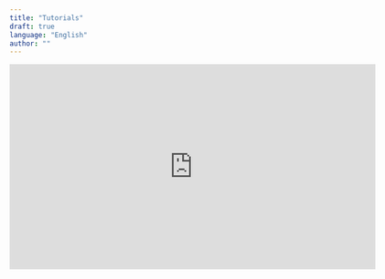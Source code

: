```yaml
---
title: "Tutorials"
draft: true
language: "English"
author: ""
---
```



[comment]: <> (Place some awesome Tutorials and How to's)
[comment]: <> (Check Order)



<center><iframe id='ivplayer' width='640' height='360' src='https://invidious.drivet.xyz/embed/wQxRMKd2K6o?t=3' style='border:none;'></iframe></center>